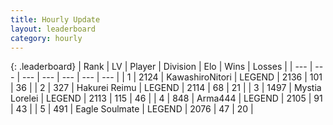 ```yaml
---
title: Hourly Update
layout: leaderboard
category: hourly
---
```


{: .leaderboard}
| Rank | LV | Player | Division | Elo | Wins | Losses |
| --- | --- | --- | --- | --- | --- | --- |
| <span data-change="1">1</span> | 2124 | <span title="ID: 164871">KawashiroNitori</span> | LEGEND | <span data-change="5">2136</span> | <span data-change="1">101</span> | <span data-change="0">36</span> |
| <span data-change="1">2</span> | 327 | <span title="ID: 106555">Hakurei Reimu</span> | LEGEND | <span data-change="0">2114</span> | <span data-change="0">68</span> | <span data-change="0">21</span> |
| <span data-change="-2">3</span> | 1497 | <span title="ID: 315148">Mystia Lorelei</span> | LEGEND | <span data-change="-27">2113</span> | <span data-change="0">115</span> | <span data-change="2">46</span> |
| <span data-change="0">4</span> | 848 | <span title="ID: 1034">Arma444</span> | LEGEND | <span data-change="0">2105</span> | <span data-change="0">91</span> | <span data-change="0">43</span> |
| <span data-change="0">5</span> | 491 | <span title="ID: 512212">Eagle Soulmate</span> | LEGEND | <span data-change="0">2076</span> | <span data-change="0">47</span> | <span data-change="0">20</span> |